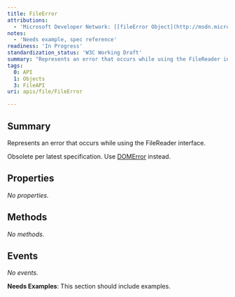 ```yaml
---
title: FileError
attributions:
  - 'Microsoft Developer Network: [[fileError Object](http://msdn.microsoft.com/en-us/library/ie/hh772306(v=vs.85).aspx) Article]'
notes:
  - 'Needs example, spec reference'
readiness: 'In Progress'
standardization_status: 'W3C Working Draft'
summary: "Represents an error that occurs while using the FileReader interface.\n"
tags:
  0: API
  1: Objects
  3: FileAPI
uri: apis/file/FileError

---
```

## <span>Summary</span>

Represents an error that occurs while using the FileReader interface.

Obsolete per latest specification. Use [DOMError](/dom/DOMError) instead.

## <span>Properties</span>

*No properties.*

## <span>Methods</span>

*No methods.*

## <span>Events</span>

*No events.*

**Needs Examples**: This section should include examples.

